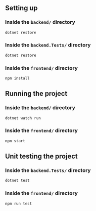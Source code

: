 ## Setting up

### Inside the `backend/` directory
```bash
dotnet restore
```

### Inside the `backend.Tests/` directory
```bash
dotnet restore
```

### Inside the `frontend/` directory
```bash
npm install
```

## Running the project

### Inside the `backend/` directory

```bash
dotnet watch run
```

### Inside the `frontend/` directory

```bash
npm start
```

## Unit testing the project

### Inside the `backend.Tests/` directory

```bash
dotnet test
```

### Inside the `frontend/` directory

```bash
npm run test
```